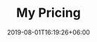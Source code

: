 ---
title: "My Pricing"
date: 2019-08-01T16:19:26+06:00
draft: false
bgImage: "images/backgrounds/page-title.jpg"
description: "this is meta description"
---